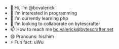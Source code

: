 - 👋 Hi, I’m @bcvalerick
- 👀 I’m interested in programming
- 🌱 I’m currently learning php
- 💞️ I’m looking to collaborate on bytescrafter
- 📫 How to reach me bc.valerick@bytescrafter.net
- 😄 Pronouns: his/him
- ⚡ Fun fact: uWu


